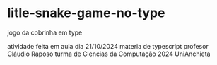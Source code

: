 # litle-snake-game-no-type
jogo da cobrinha em type

atividade feita em aula dia 21/10/2024 materia de typescript profesor Cláudio Raposo turma de Ciencias da Computação 2024 UniAnchieta
